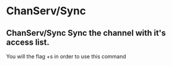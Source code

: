 # ChanServ/Sync
## ChanServ/Sync Sync the channel with it's access list.
<p> You will the flag +s in order to use this command</p>